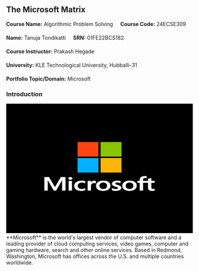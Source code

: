 ## The Microsoft Matrix

<div style="display: flex; flex-wrap: wrap; gap: 20px;">
  <div><strong>Course Name:</strong> Algorithmic Problem Solving</div>
  <div><strong>Course Code:</strong> 24ECSE309</div>
  <div><strong>Name:</strong> Tanuja Tondikatti</div>
  <div><strong>SRN:</strong> 01FE22BCS182</div>
  <div><strong>Course Instructor:</strong> Prakash Hegade</div>
  <div><strong>University:</strong> KLE Technological University, Hubballi-31</div>
  <div><strong>Portfolio Topic/Domain:</strong> Microsoft</div>
</div>


### Introduction
<img src="microsoft.jpg" alt="Microsoft logo" width="800" height="350"/>
**Microsoft** is the world's largest vendor of computer software and a leading provider of cloud computing services, video games, computer and gaming hardware, search and other online services. Based in Redmond, Washington, Microsoft has offices across the U.S. and multiple countries worldwide.

>
